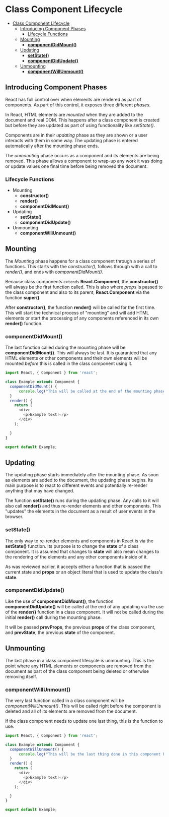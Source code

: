 # Class Component Lifecycle

- [Class Component Lifecycle](#class-component-lifecycle)
  - [Introducing Component Phases](#introducing-component-phases)
    - [Lifecycle Functions](#lifecycle-functions)
  - [Mounting](#mounting)
    - [**componentDidMount()**](#componentdidmount)
  - [Updating](#updating)
    - [**setState()**](#setstate)
    - [**componentDidUpdate()**](#componentdidupdate)
  - [Unmounting](#unmounting)
    - [**componentWillUnmount()**](#componentwillunmount)

## Introducing Component Phases

React has full control over when elements are rendered as part of components. As part of this control, it exposes three different *phases*.

In React, HTML elements are *mounted* when they are added to the document and real DOM. This happens after a class component is created but before they are updated as part of using functionality like *setState()*.

Components are in their *updating* phase as they are shown or a user interacts with them in some way. The updating phase is entered automatically after the mounting phase ends.

The *unmounting* phase occurs as a component and its elements are being removed. This phase allows a component to wrap-up any work it was doing or update values one final time before being removed the document.

### Lifecycle Functions

- Mounting
  - **constructor()**
  - **render()**
  - **componentDidMount()**
- Updating
  - **setState()**
  - **componentDidUpdate()**
- Unmounting
  - **componentWillUnmount()**

## Mounting

The *Mounting* phase happens for a class component through a series of functions. This starts with the *constructor()*, follows through with a call to *render()*, and ends with *componentDidMount()*.

Because class components `extends` **React.Component**, the **constructor()** will always be the first function called. This is also where *props* is passed to the class component and also to its parent, **React.Component** via the function **super()**.

After **constructor()**, the function **render()** will be called for the first time. This will start the technical process of "mounting" and will add HTML elements or start the processing of any components referenced in its own **render()** function.

### **componentDidMount()**

The last function called during the mounting phase will be **componentDidMount()**. This will always be last. It is guaranteed that any HTML elements or other components and their own elements will be mounted *before* this is called in the class component using it.

```javascript
import React, { Component } from 'react';

class Example extends Component {
  componentDidMount() {
      console.log("This will be called at the end of the mounting phase!");
  }
  render() {
    return (
      <div>
        <p>Example text!</p>
      </div>
    );

  }
}

export default Example;
```

## Updating

The updating phase starts immediately after the mounting phase. As soon as elements are added to the document, the updating phase begins. Its main purpose is to react to different events and potentially re-render anything that may have changed.

The function **setState()** runs during the updating phase. Any calls to it will also call **render()** and thus re-render elements and other components. This "updates" the elements in the document as a result of user events in the browser.

### **setState()**

The only way to re-render elements and components in React is via the **setState()** function. Its purpose is to change the **state** of a class component. It is assumed that changes to **state** will also mean changes to the rendering of the elements and any other components inside of it.

As was reviewed earlier, it accepts either a function that is passed the current state and **props** or an object literal that is used to update the class's **state**.

### **componentDidUpdate()**

Like the use of **componentDidMount()**, the function **componentDidUpdate()** will be called at the end of any updating via the use of the **render()** function in a class component. It will not be called during the initial **render()** call during the mounting phase.

It will be passed **prevProps**, the previous **props** of the class component, and **prevState**, the previous **state** of the component.

## Unmounting

The last phase in a class component lifecycle is unmounting. This is the point where any HTML elements or components are removed from the document as part of the class component being deleted or otherwise removing itself.

### **componentWillUnmount()**

The very last function called in a class component will be *componentWillUnmount()*. This will be called right before the component is deleted and all of its elements are removed from the document.

If the class component needs to update one last thing, this is the function to use.

```javascript
import React, { Component } from 'react';

class Example extends Component {
  componentWillUnmount() {
      console.log("This will be the last thing done in this component before it is removed!");
  }
  render() {
    return (
      <div>
        <p>Example text!</p>
      </div>
    );

  }
}

export default Example;
```
